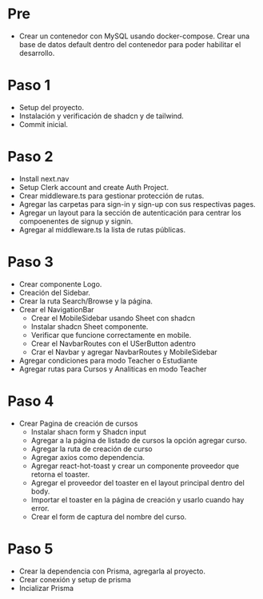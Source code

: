 # Pre

- Crear un contenedor con MySQL usando docker-compose. Crear una base de datos default dentro del contenedor para poder habilitar el desarrollo.

# Paso 1

- Setup del proyecto.
- Instalación y verificación de shadcn y de tailwind.
- Commit inicial.

# Paso 2

- Install next.nav
- Setup Clerk account and create Auth Project.
- Crear middleware.ts para gestionar protección de rutas.
- Agregar las carpetas para sign-in y sign-up con sus respectivas pages.
- Agregar un layout para la sección de autenticación para centrar los compoenentes de signup y signin.
- Agregar al middleware.ts la lista de rutas públicas.

# Paso 3

- Crear componente Logo.
- Creación del Sidebar.
- Crear la ruta Search/Browse y la página.
- Crear el NavigationBar
  - Crear el MobileSidebar usando Sheet con shadcn
  - Instalar shadcn Sheet componente.
  - Verificar que funcione correctamente en mobile.
  - Crear el NavbarRoutes con el USerButton adentro
  - Crar el Navbar y agregar NavbarRoutes y MobileSidebar
- Agregar condiciones para modo Teacher o Estudiante
- Agregar rutas para Cursos y Analiticas en modo Teacher

# Paso 4

- Crear Pagina de creación de cursos
  - Instalar shacn form y Shadcn input
  - Agregar a la página de listado de cursos la opción agregar curso.
  - Agregar la ruta de creación de curso
  - Agregar axios como dependencia.
  - Agregar react-hot-toast y crear un componente proveedor que retorna el toaster.
  - Agregar el proveedor del toaster en el layout principal dentro del body.
  - Importar el toaster en la página de creación y usarlo cuando hay error.
  - Crear el form de captura del nombre del curso.

# Paso 5

- Crear la dependencia con Prisma, agregarla al proyecto.
- Crear conexión y setup de prisma
- Incializar Prisma

